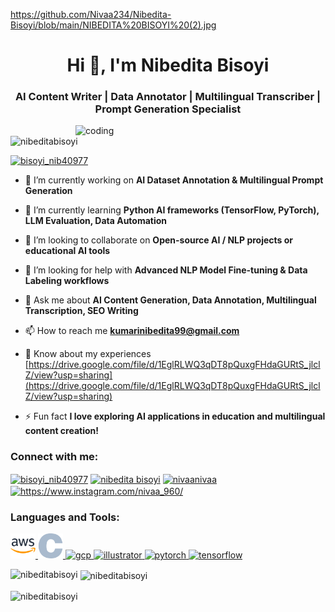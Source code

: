 https://github.com/Nivaa234/Nibedita-Bisoyi/blob/main/NIBEDITA%20BISOYI%20(2).jpg
<h1 align="center">Hi 👋, I'm Nibedita Bisoyi</h1>
<h3 align="center">AI Content Writer | Data Annotator | Multilingual Transcriber | Prompt Generation Specialist</h3>
<img align="right" alt="coding" width="400" src="https://user-
https://i.pinimg.com/originals/e7/26/c7/e726c74ac081eed50feee1433d12c998.gif">


<p align="left"> <img src="https://komarev.com/ghpvc/?username=nibeditabisoyi&label=Profile%20views&color=0e75b6&style=flat" alt="nibeditabisoyi" /> </p>

<p align="left"> <a href="https://twitter.com/bisoyi_nib40977" target="blank"><img src="https://img.shields.io/twitter/follow/bisoyi_nib40977?logo=twitter&style=for-the-badge" alt="bisoyi_nib40977" /></a> </p>

- 🔭 I’m currently working on **AI Dataset Annotation & Multilingual Prompt Generation**

- 🌱 I’m currently learning **Python AI frameworks (TensorFlow, PyTorch), LLM Evaluation, Data Automation**

- 👯 I’m looking to collaborate on **Open-source AI / NLP projects or educational AI tools**

- 🤝 I’m looking for help with **Advanced NLP Model Fine-tuning & Data Labeling workflows**

- 💬 Ask me about **AI Content Generation, Data Annotation, Multilingual Transcription, SEO Writing**

- 📫 How to reach me **kumarinibedita99@gmail.com**

- 📄 Know about my experiences [https://drive.google.com/file/d/1EglRLWQ3qDT8pQuxgFHdaGURtS_jlclZ/view?usp=sharing](https://drive.google.com/file/d/1EglRLWQ3qDT8pQuxgFHdaGURtS_jlclZ/view?usp=sharing)

- ⚡ Fun fact **I love exploring AI applications in education and multilingual content creation!**

<h3 align="left">Connect with me:</h3>
<p align="left">
<a href="https://twitter.com/bisoyi_nib40977" target="blank"><img align="center" src="https://raw.githubusercontent.com/rahuldkjain/github-profile-readme-generator/master/src/images/icons/Social/twitter.svg" alt="bisoyi_nib40977" height="30" width="40" /></a>
<a href="https://linkedin.com/in/nibedita bisoyi" target="blank"><img align="center" src="https://raw.githubusercontent.com/rahuldkjain/github-profile-readme-generator/master/src/images/icons/Social/linked-in-alt.svg" alt="nibedita bisoyi" height="30" width="40" /></a>
<a href="https://fb.com/nivaanivaa" target="blank"><img align="center" src="https://raw.githubusercontent.com/rahuldkjain/github-profile-readme-generator/master/src/images/icons/Social/facebook.svg" alt="nivaanivaa" height="30" width="40" /></a>
<a href="https://instagram.com/https://www.instagram.com/nivaa_960/" target="blank"><img align="center" src="https://raw.githubusercontent.com/rahuldkjain/github-profile-readme-generator/master/src/images/icons/Social/instagram.svg" alt="https://www.instagram.com/nivaa_960/" height="30" width="40" /></a>
</p>

<h3 align="left">Languages and Tools:</h3>
<p align="left"> <a href="https://aws.amazon.com" target="_blank" rel="noreferrer"> <img src="https://raw.githubusercontent.com/devicons/devicon/master/icons/amazonwebservices/amazonwebservices-original-wordmark.svg" alt="aws" width="40" height="40"/> </a> <a href="https://www.cprogramming.com/" target="_blank" rel="noreferrer"> <img src="https://raw.githubusercontent.com/devicons/devicon/master/icons/c/c-original.svg" alt="c" width="40" height="40"/> </a> <a href="https://cloud.google.com" target="_blank" rel="noreferrer"> <img src="https://www.vectorlogo.zone/logos/google_cloud/google_cloud-icon.svg" alt="gcp" width="40" height="40"/> </a> <a href="https://www.adobe.com/in/products/illustrator.html" target="_blank" rel="noreferrer"> <img src="https://www.vectorlogo.zone/logos/adobe_illustrator/adobe_illustrator-icon.svg" alt="illustrator" width="40" height="40"/> </a> <a href="https://pytorch.org/" target="_blank" rel="noreferrer"> <img src="https://www.vectorlogo.zone/logos/pytorch/pytorch-icon.svg" alt="pytorch" width="40" height="40"/> </a> <a href="https://www.tensorflow.org" target="_blank" rel="noreferrer"> <img src="https://www.vectorlogo.zone/logos/tensorflow/tensorflow-icon.svg" alt="tensorflow" width="40" height="40"/> </a> </p>

<p><img align="left" src="https://github-readme-stats.vercel.app/api/top-langs?username=nibeditabisoyi&show_icons=true&locale=en&layout=compact" alt="nibeditabisoyi" /></p>

<p>&nbsp;<img align="center" src="https://github-readme-stats.vercel.app/api?username=nibeditabisoyi&show_icons=true&locale=en" alt="nibeditabisoyi" /></p>

<p><img align="center" src="https://github-readme-streak-stats.herokuapp.com/?user=nibeditabisoyi&" alt="nibeditabisoyi" /></p>
